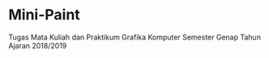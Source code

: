 # Mini-Paint
Tugas Mata Kuliah dan Praktikum Grafika Komputer Semester Genap Tahun Ajaran 2018/2019
